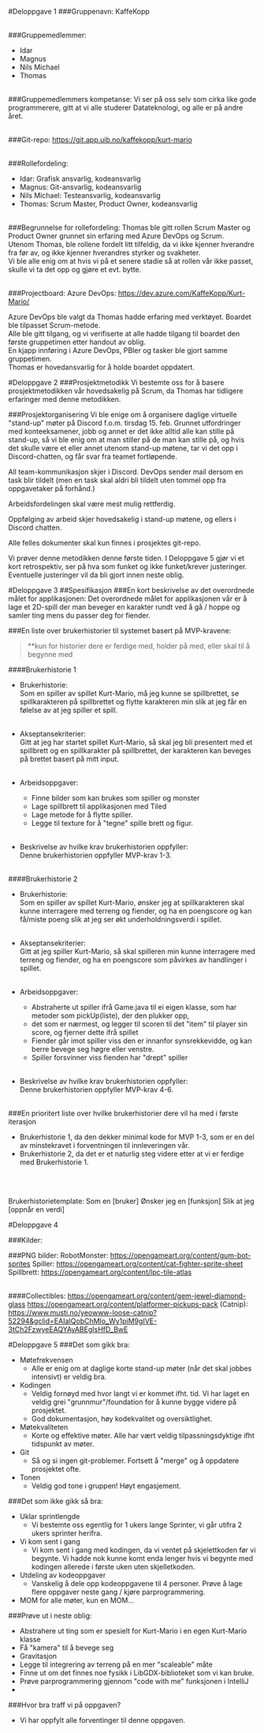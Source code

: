 #Deloppgave 1
###Gruppenavn: 
KaffeKopp 
<br/><br/>

###Gruppemedlemmer:
* Idar
* Magnus
* Nils Michael
* Thomas
<br/><br/>

###Gruppemedlemmers kompetanse:
Vi ser på oss selv som cirka like gode programmerere, gitt at vi alle studerer Datateknologi, og alle er på andre året.
<br/><br/>

###Git-repo: 
https://git.app.uib.no/kaffekopp/kurt-mario
<br/><br/>

###Rollefordeling:
* Idar: Grafisk ansvarlig, kodeansvarlig
* Magnus: Git-ansvarlig, kodeansvarlig
* Nils Michael: Testeansvarlig, kodeansvarlig 
* Thomas: Scrum Master, Product Owner, kodeansvarlig
<br/><br/>

###Begrunnelse for rollefordeling:
Thomas ble gitt rollen Scrum Master og Product Owner grunnet sin erfaring med Azure DevOps og Scrum.
<br/> Utenom Thomas, ble rollene fordelt litt tilfeldig, da vi ikke kjenner hverandre fra før av, og ikke kjenner hverandres styrker og svakheter.
<br/> Vi ble alle enig om at hvis vi på et senere stadie så at rollen vår ikke passet, skulle vi ta det opp og gjøre et evt. bytte.
<br/><br/>

###Projectboard:
Azure DevOps: https://dev.azure.com/KaffeKopp/Kurt-Mario/

Azure DevOps ble valgt da Thomas hadde erfaring med verktøyet. Boardet ble tilpasset Scrum-metode.
<br/> Alle ble gitt tilgang, og vi verifiserte at alle hadde tilgang til boardet den første gruppetimen etter handout av oblig.
<br/> En kjapp innføring i Azure DevOps, PBIer og tasker ble gjort samme gruppetimen.
<br/> Thomas er hovedansvarlig for å holde boardet oppdatert.

#Deloppgave 2
###Prosjektmetodikk
Vi bestemte oss for å basere prosjektmetodikken vår hovedsakelig på Scrum, da Thomas har tidligere erfaringer med denne metodikken.

###Prosjektorganisering
Vi ble enige om å organisere daglige virtuelle "stand-up" møter på Discord f.o.m. tirsdag 15. feb.
Grunnet utfordringer med konteeksamener, jobb og annet er det ikke alltid alle kan stille på stand-up,
så vi ble enig om at man stiller på de man kan stille på, og hvis det skulle være et eller annet utenom stand-up møtene,
tar vi det opp i Discord-chatten, og får svar fra teamet fortløpende.

All team-kommunikasjon skjer i Discord.
DevOps sender mail dersom en task blir tildelt (men en task skal aldri bli tildelt uten tommel opp fra oppgavetaker på forhånd.)

Arbeidsfordelingen skal være mest mulig rettferdig.

Oppfølging av arbeid skjer hovedsakelig i stand-up møtene, og ellers i Discord chatten.

Alle felles dokumenter skal kun finnes i prosjektes git-repo.

Vi prøver denne metodikken denne første tiden.
I Deloppgave 5 gjør vi et kort retrospektiv, ser på hva som funket og ikke funket/krever justeringer.
Eventuelle justeringer vil da bli gjort innen neste oblig.

#Deloppgave 3
##Spesifikasjon
###En kort beskrivelse av det overordnede målet for applikasjonen:
Det overordnede målet for applikasjonen vår er å lage et 2D-spill der man beveger en karakter rundt ved å gå / hoppe og samler ting mens du passer deg for fiender.

###En liste over brukerhistorier til systemet basert på MVP-kravene:
>**kun for historier dere er ferdige med, holder på med, eller skal til å begynne med

####Brukerhistorie 1
* Brukerhistorie: <br/>
  Som en spiller av spillet Kurt-Mario,
  må jeg kunne se spillbrettet, se spillkarakteren på spillbrettet og flytte karakteren min
  slik at jeg får en følelse av at jeg spiller et spill.
  <br/><br/>

* Akseptansekriterier: <br/>
  Gitt at jeg har startet spillet Kurt-Mario, så skal jeg bli presentert med et spillbrett
  og en spillkarakter på spillbrettet, der karakteren kan beveges på brettet basert på mitt input.
  <br/><br/>

* Arbeidsoppgaver: <br/>
    * Finne bilder som kan brukes som spiller og monster
    * Lage spillbrett til applikasjonen med Tiled
    * Lage metode for å flytte spiller.
    * Legge til texture for å "tegne" spille brett og figur.
      <br/><br/>

* Beskrivelse av hvilke krav brukerhistorien oppfyller: <br/>
  Denne brukerhistorien oppfyller MVP-krav 1-3.
  <br/><br/>

####Brukerhistorie 2
* Brukerhistorie: <br/>
  Som en spiller av spillet Kurt-Mario,
  ønsker jeg at spillkarakteren skal kunne interragere med terreng og fiender, og ha en poengscore og kan få/miste poeng
  slik at jeg ser økt underholdningsverdi i spillet.
  <br/><br/>

* Akseptansekriterier: <br/>
  Gitt at jeg spiller Kurt-Mario, så skal spilleren min kunne interragere med terreng og fiender, og ha en poengscore som påvirkes av handlinger i spillet.
  <br/><br/>

* Arbeidsoppgaver: <br/>
    * Abstraherte ut spiller ifrå Game.java til ei eigen klasse, som har metoder som pickUp(liste), der den plukker opp,
    * det som er nærmest, og legger til scoren til det "item" til player sin score, og fjerner dette ifrå spillet
    * Fiender går imot spiller viss den er innanfor synsrekkevidde, og kan berre bevege seg høgre eller venstre.
    * Spiller forsvinner viss fienden har "drept" spiller
      <br/><br/>

* Beskrivelse av hvilke krav brukerhistorien oppfyller: <br/>
  Denne brukerhistorien oppfyller MVP-krav 4-6.
  <br/><br/>

###En prioritert liste over hvilke brukerhistorier dere vil ha med i første iterasjon
* Brukerhistorie 1, da den dekker minimal kode for MVP 1-3, som er en del av minstekravet i forventningen til innleveringen vår.
* Brukerhistorie 2, da det er et naturlig steg videre etter at vi er ferdige med Brukerhistorie 1.


<br/><br/>

Brukerhistorietemplate:
Som en [bruker]
Ønsker jeg en [funksjon]
Slik at jeg [oppnår en verdi]

#Deloppgave 4

###Kilder:
<br/>

###PNG bilder:
RobotMonster: https://opengameart.org/content/gum-bot-sprites
Spiller: https://opengameart.org/content/cat-fighter-sprite-sheet
Spillbrett: https://opengameart.org/content/lpc-tile-atlas
<br/><br/>

####Collectibles:
https://opengameart.org/content/gem-jewel-diamond-glass
https://opengameart.org/content/platformer-pickups-pack
(Catnip): https://www.musti.no/yeowww-loose-catnip?52294&gclid=EAIaIQobChMIo_Wy1piM9gIVE-3tCh2FzwyeEAQYAyABEgIsHfD_BwE

#Deloppgave 5
###Det som gikk bra:
* Møtefrekvensen
    * Alle er enig om at daglige korte stand-up møter (når det skal jobbes intensivt) er veldig bra.
* Kodingen
    * Veldig fornøyd med hvor langt vi er kommet ifht. tid. Vi har laget en veldig grei "grunnmur"/foundation for å kunne bygge videre på prosjektet.
    * God dokumentasjon, høy kodekvalitet og oversiktlighet.
* Møtekvaliteten
    * Korte og effektive møter. Alle har vært veldig tilpassningsdyktige ifht tidspunkt av møter.
* Git
    * Så og si ingen git-problemer. Fortsett å "merge" og å oppdatere prosjektet ofte.
* Tonen
    * Veldig god tone i gruppen! Høyt engasjement.


###Det som ikke gikk så bra:
* Uklar sprintlengde
    * Vi bestemte oss egentlig for 1 ukers lange Sprinter, vi går utifra 2 ukers sprinter herifra.
* Vi kom sent i gang
    * Vi kom sent i gang med kodingen, da vi ventet på skjelettkoden før vi begynte. Vi hadde nok kunne komt enda lenger hvis vi
      begynte med kodingen allerede i første uken uten skjelletkoden.
* Utdeling av kodeoppgaver
    * Vanskelig å dele opp kodeoppgavene til 4 personer. Prøve å lage flere oppgaver neste gang / kjøre parprogrammering.
* MOM for alle møter, kun en MOM...

###Prøve ut i neste oblig:
* Abstrahere ut ting som er spesielt for Kurt-Mario i en egen Kurt-Mario klasse
* Få "kamera" til å bevege seg
* Gravitasjon
* Legge til integrering av terreng på en mer "scaleable" måte
* Finne ut om det finnes noe fysikk i LibGDX-biblioteket som vi kan bruke.
* Prøve parprogrammering gjennom "code with me" funksjonen i IntelliJ
*

###Hvor bra traff vi på oppgaven?
* Vi har oppfylt alle forventinger til denne oppgaven.